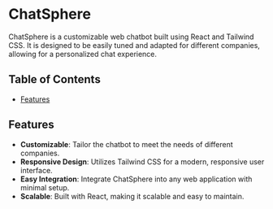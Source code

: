 # ChatSphere

ChatSphere is a customizable web chatbot built using React and Tailwind CSS. It is designed to be easily tuned and adapted for different companies, allowing for a personalized chat experience.

## Table of Contents

- [Features](#features)


## Features

- **Customizable**: Tailor the chatbot to meet the needs of different companies.
- **Responsive Design**: Utilizes Tailwind CSS for a modern, responsive user interface.
- **Easy Integration**: Integrate ChatSphere into any web application with minimal setup.
- **Scalable**: Built with React, making it scalable and easy to maintain.


   